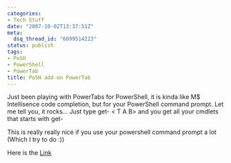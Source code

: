 ```yaml
---
categories:
- Tech Stuff
date: "2007-10-02T13:37:51Z"
meta:
  dsq_thread_id: "6099514223"
status: publish
tags:
- PoSH
- PowerShell
- PowerTab
title: PoSH add-on PowerTab
---
```

Just been playing with PowerTabs for PowerShell, it is kinda like M$ Intellisence code completion, but for your PowerShell command prompt. Let me tell you, it rocks... Just type get- \< T A B\> and you get all your cmdlets that starts with get-

This is really really nice if you use your powershell command prompt a lot (Which I try to do :))

Here is the [Link](http://thepowershellguy.com/blogs/posh/archive/2007/09/05/powertab-version-0-98-released.aspx)

